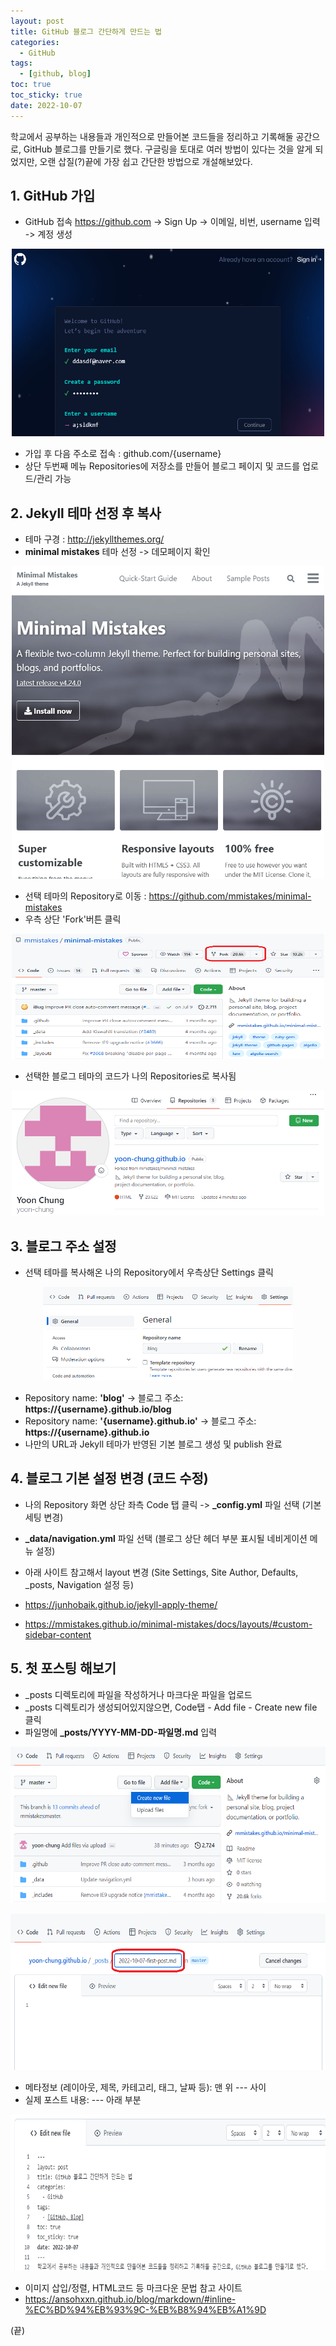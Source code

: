 ```yaml
---
layout: post
title: GitHub 블로그 간단하게 만드는 법
categories:
  - GitHub
tags:
  - [github, blog]
toc: true
toc_sticky: true
date: 2022-10-07
---
```

학교에서 공부하는 내용들과 개인적으로 만들어본 코드들을 정리하고 기록해둘 공간으로, GitHub 블로그를 만들기로 했다. 
구글링을 토대로 여러 방법이 있다는 것을 알게 되었지만, 오랜 삽질(?)끝에 가장 쉽고 간단한 방법으로 개설해보았다.

## 1. GitHub 가입
- GitHub 접속 https://github.com -> Sign Up -> 이메일, 비번, username 입력 -> 계정 생성

<p align="center"><img src="/assets/images/1.png" width="500" height="300"></p>
     
- 가입 후 다음 주소로 접속 : github.com/{username} 
- 상단 두번째 메뉴 Repositories에 저장소를 만들어 블로그 페이지 및 코드를 업로드/관리 가능

## 2. Jekyll 테마 선정 후 복사
- 테마 구경 : http://jekyllthemes.org/
- **minimal mistakes** 테마 선정 -> 데모페이지 확인

<p align="center"><img src="/assets/images/mm.png" width="500" height="500"></p>

- 선택 테마의 Repository로 이동 : https://github.com/mmistakes/minimal-mistakes
- 우측 상단 'Fork'버튼 클릭

<p align="center"><img src="/assets/images/3.png" width="500" height="200"></p>

- 선택한 블로그 테마의 코드가 나의 Repositories로 복사됨

<p align="center"><img src="/assets/images/4.png" width="500" height="200"></p>

## 3. 블로그 주소 설정
- 선택 테마를 복사해온 나의 Repository에서 우측상단 Settings 클릭

<p align="center"><img src="/assets/images/5.png" width="400" height="150"></p>

- Repository name: **'blog'** -> 블로그 주소: **https://{username}.github.io/blog**
- Repository name: **'{username}.github.io'** -> 블로그 주소: **https://{username}.github.io**
- 나만의 URL과 Jekyll 테마가 반영된 기본 블로그 생성 및 publish 완료

## 4. 블로그 기본 설정 변경 (코드 수정)
- 나의 Repository 화면 상단 좌측 Code 탭 클릭 -> **\_config.yml** 파일 선택 (기본 세팅 변경)
- **\_data/navigation.yml** 파일 선택 (블로그 상단 헤더 부분 표시될 네비게이션 메뉴 설정)

- 아래 사이트 참고해서 layout 변경 (Site Settings, Site Author, Defaults, \_posts, Navigation 설정 등)
- https://junhobaik.github.io/jekyll-apply-theme/
- https://mmistakes.github.io/minimal-mistakes/docs/layouts/#custom-sidebar-content


## 5. 첫 포스팅 해보기
- \_posts 디렉토리에 파일을 작성하거나 마크다운 파일을 업로드
- \_posts 디렉토리가 생성되어있지않으면, Code탭 - Add file - Create new file 클릭
- 파일명에 **\_posts/YYYY-MM-DD-파일명.md** 입력
  
<p align="center"><img src="/assets/images/6.png" width="600" height="250"></p>

<p align="center"><img src="/assets/images/7.png" width="600" height="250"></p>

- 메타정보 (레이아웃, 제목, 카테고리, 태그, 날짜 등): 맨 위 --- 사이
- 실제 포스트 내용: --- 아래 부분

<p align="center"><img src="/assets/images/8.png" width="600" height="250"></p>

- 이미지 삽입/정렬, HTML코드 등 마크다운 문법 참고 사이트
- https://ansohxxn.github.io/blog/markdown/#inline-%EC%BD%94%EB%93%9C-%EB%B8%94%EB%A1%9D

(끝)
